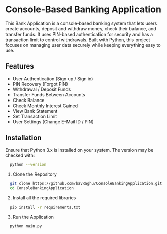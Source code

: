 
# Console-Based Banking Application

This Bank Application is a console-based banking system that lets users create accounts, deposit and withdraw money, check their balance, and transfer funds. It uses PIN-based authentication for security and has a transaction limit to control withdrawals. Built with Python, this project focuses on managing user data securely while keeping everything easy to use.
 


## Features

- User Authentication (Sign up / Sign in)
- PIN Recovery (Forgot PIN)
- Withdrawal / Deposit Funds
- Transfer Funds Between Accounts
- Check Balance 
- Check Monthly Interest Gained
- View Bank Statement
- Set Transaction Limit
- User Settings (Change E-Mail ID / PIN)


## Installation
Ensure that Python 3.x is installed on your system. The version may be checked with:
```bash
  python --version
```
1. Clone the Repository
```bash
  git clone https://github.com/bavRaghu/ConsoleBankingApplication.git
  cd ConsoleBankingApplication
```
2. Install all the required libraries
```bash
  pip install -r requirements.txt
```
3. Run the Application
```bash
  python main.py
```
